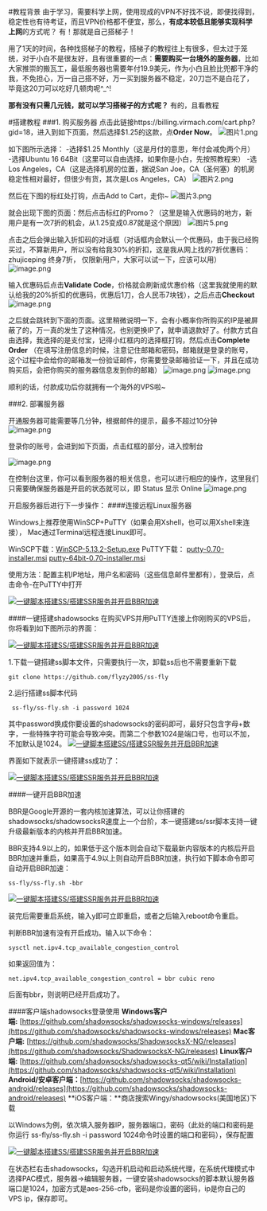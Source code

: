 #教程背景
由于学习，需要科学上网，使用现成的VPN不好找不说，即便找得到，稳定性也有待考证，而且VPN价格都不便宜，那么，**有成本较低且能够实现科学上网**的方式呢？
有！那就是自己搭梯子！

  用了1天的时间，各种找搭梯子的教程，搭梯子的教程往上有很多，但太过于笼统，对于小白不是很友好，且有很重要的一点：**需要购买一台境外的服务器**，比如大家推崇的搬瓦工，最低服务器也需要年付19.9美元，作为小白且脸比兜都干净的我，不免担心，万一自己搭不好，万一买到服务器不稳定，20刀岂不是白花了，毕竟这20刀可以吃好几顿肉呢^_^!

**那有没有只需几元钱，就可以学习搭梯子的方式呢？**
有的，且看教程

#搭建教程
###1. 购买服务器
点击此链接https://billing.virmach.com/cart.php?gid=18，进入到如下页面，然后选择$1.25的这款，点**Order Now**。
![图片1.png](https://upload-images.jianshu.io/upload_images/3752928-74cf4693482ff673.png?imageMogr2/auto-orient/strip%7CimageView2/2/w/1240)

如下图所示选择：
-选择$1.25 Monthly（这是月付的意思，年付会减免两个月）
-选择Ubuntu 16 64Bit（这里可以自由选择，如果你是小白，先按照教程来）
-选Los Angeles，CA（这是选择机房的位置，据说San Joe，CA（圣何塞）的机房稳定性相对最好，但很少有货，其次是Los Angeles，CA）
![图片2.png](https://upload-images.jianshu.io/upload_images/3752928-5ffa69f49b0fb366.png?imageMogr2/auto-orient/strip%7CimageView2/2/w/1240)

然后在下图的标红处打钩，点击Add to Cart，走你~
![图片3.png](https://upload-images.jianshu.io/upload_images/3752928-3d10dd63def2d624.png?imageMogr2/auto-orient/strip%7CimageView2/2/w/1240)

就会出现下图的页面：然后点击标红的Promo？（这里是输入优惠码的地方，新用户是有一次7折的机会，从1.25变成0.87就是这个原因）
![图片5.png](https://upload-images.jianshu.io/upload_images/3752928-13347803aba8caa9.png?imageMogr2/auto-orient/strip%7CimageView2/2/w/1240)

点击之后会弹出输入折扣码的对话框（对话框内会默认一个优惠码，由于我已经购买过，不算新用户，所以没有给我30%的折扣，这是我从网上找的7折优惠码：zhujiceping 终身7折， 仅限新用户，大家可以试一下，应该可以用）
![image.png](https://upload-images.jianshu.io/upload_images/3752928-fbd14aeba395b332.png?imageMogr2/auto-orient/strip%7CimageView2/2/w/1240)

输入优惠码后点击**Validate Code**，价格就会刷新成优惠价格（这里我就使用的默认给我的20%折扣的优惠码，优惠后1刀，合人民币7块钱），之后点击**Checkout**
![image.png](https://upload-images.jianshu.io/upload_images/3752928-83af4c7ecd5a4e48.png?imageMogr2/auto-orient/strip%7CimageView2/2/w/1240)

之后就会跳转到下面的页面。这里稍微说明一下，会有小概率你所购买的IP是被屏蔽了的，万一真的发生了这种情况，也别更换IP了，就申请退款好了。付款方式自由选择，我选择的是支付宝，记得小红框内的选择框打钩，然后点击**Complete Order**
（在填写注册信息的时候，注意记住邮箱和密码，邮箱就是登录的账号，这个过程中会给你的邮箱发一份验证邮件，你需要登录邮箱验证一下，并且在成功购买后，会把你购买的服务器信息发到你的邮箱）
![image.png](https://upload-images.jianshu.io/upload_images/3752928-da66b07e3696f354.png?imageMogr2/auto-orient/strip%7CimageView2/2/w/1240)
![image.png](https://upload-images.jianshu.io/upload_images/3752928-43c59bc4b3da66cd.png?imageMogr2/auto-orient/strip%7CimageView2/2/w/1240)

顺利的话，付款成功后你就拥有一个海外的VPS啦~



###2. 部署服务器

 开通服务器可能需要等几分钟，根据邮件的提示，最多不超过10分钟
![image.png](https://upload-images.jianshu.io/upload_images/3752928-faf1e547d4ba5d37.png?imageMogr2/auto-orient/strip%7CimageView2/2/w/1240)


登录你的账号，会进到如下页面，点击红框的部分，进入控制台

![image.png](https://upload-images.jianshu.io/upload_images/3752928-4274281eaf73e480.png?imageMogr2/auto-orient/strip%7CimageView2/2/w/1240)

在控制台这里，你可以看到服务器的相关信息，也可以进行相应的操作，这里我们只需要确保服务器是开启的状态就可以，即 Status 显示 Online
![image.png](https://upload-images.jianshu.io/upload_images/3752928-32a3969fbeac6114.png?imageMogr2/auto-orient/strip%7CimageView2/2/w/1240)

开启服务器后进行下一步操作：
####连接远程Linux服务器

Windows上推荐使用WinSCP+PuTTY（如果会用Xshell，也可以用Xshell来连接），
Mac通过Terminal远程连接Linux即可。

WinSCP下载：[WinSCP-5.13.2-Setup.exe](https://jaist.dl.sourceforge.net/project/winscp/WinSCP/5.13.2/WinSCP-5.13.2-Setup.exe)
PuTTY下载：
[putty-0.70-installer.msi](https://the.earth.li/~sgtatham/putty/latest/w32/putty-0.70-installer.msi)
[putty-64bit-0.70-installer.msi](https://the.earth.li/~sgtatham/putty/latest/w64/putty-64bit-0.70-installer.msi)

使用方法：配置主机IP地址，用户名和密码（这些信息邮件里都有），登录后，点击命令-在PuTTY中打开

[![一键脚本搭建SS/搭建SSR服务并开启BBR加速](http://upload-images.jianshu.io/upload_images/3752928-4f9c2601493f3792.jpg?imageMogr2/auto-orient/strip%7CimageView2/2/w/1240)](https://ws1.sinaimg.cn/large/77c76f11gy1fs0k4t1szxj20r40h2jt5.jpg)

####一键搭建shadowsocks
在购买VPS并用PuTTY连接上你刚购买的VPS后，你将看到如下图所示的界面：

[![一键脚本搭建SS/搭建SSR服务并开启BBR加速](http://upload-images.jianshu.io/upload_images/3752928-80d66b84d3355a24.jpg?imageMogr2/auto-orient/strip%7CimageView2/2/w/1240)](https://ws1.sinaimg.cn/large/77c76f11gy1fs0jnt59zlj20id0ciaao.jpg) 

1.下载一键搭建ss脚本文件，只需要执行一次，卸载ss后也不需要重新下载

    git clone https://github.com/flyzy2005/ss-fly 
2.运行搭建ss脚本代码

     ss-fly/ss-fly.sh -i password 1024

其中password换成你要设置的shadowsocks的密码即可，最好只包含字母+数字，一些特殊字符可能会导致冲突。而第二个参数1024是端口号，也可以不加，不加默认是1024。
 [![一键脚本搭建SS/搭建SSR服务并开启BBR加速](http://upload-images.jianshu.io/upload_images/3752928-fbcb1cece2d116b6.jpg?imageMogr2/auto-orient/strip%7CimageView2/2/w/1240)](https://ws1.sinaimg.cn/large/77c76f11gy1fs0jrpq7vuj20id0cijs9.jpg) 

界面如下就表示一键搭建ss成功了：

[![一键脚本搭建SS/搭建SSR服务并开启BBR加速](http://upload-images.jianshu.io/upload_images/3752928-fe194ed0bde6e16f.jpg?imageMogr2/auto-orient/strip%7CimageView2/2/w/1240)](https://ws1.sinaimg.cn/large/77c76f11gy1fs0juvuqu5j20id08iwf0.jpg)

####一键开启BBR加速

BBR是Google开源的一套内核加速算法，可以让你搭建的shadowsocks/shadowsocksR速度上一个台阶，本一键搭建ss/ssr脚本支持一键升级最新版本的内核并开启BBR加速。

BBR支持4.9以上的，如果低于这个版本则会自动下载最新内容版本的内核后开启BBR加速并重启，如果高于4.9以上则自动开启BBR加速，执行如下脚本命令即可自动开启BBR加速：

    ss-fly/ss-fly.sh -bbr

[![一键脚本搭建SS/搭建SSR服务并开启BBR加速](http://upload-images.jianshu.io/upload_images/3752928-722868a9d1411e9c.jpg?imageMogr2/auto-orient/strip%7CimageView2/2/w/1240)](https://ws1.sinaimg.cn/large/77c76f11gy1fs0kbjmcz5j20pf07ma9y.jpg) 

装完后需要重启系统，输入y即可立即重启，或者之后输入reboot命令重启。

判断BBR加速有没有开启成功。输入以下命令：

    sysctl net.ipv4.tcp_available_congestion_control

如果返回值为：

    net.ipv4.tcp_available_congestion_control = bbr cubic reno

后面有bbr，则说明已经开启成功了。

####客户端shadowsocks登录使用
**Windows客户端:** [https://github.com/shadowsocks/shadowsocks-windows/releases](https://github.com/shadowsocks/shadowsocks-windows/releases)
**Mac客户端:** [https://github.com/shadowsocks/ShadowsocksX-NG/releases](https://github.com/shadowsocks/ShadowsocksX-NG/releases)
**Linux客户端:** [https://github.com/shadowsocks/shadowsocks-qt5/wiki/Installation](https://github.com/shadowsocks/shadowsocks-qt5/wiki/Installation)
**Android/安卓客户端：**[https://github.com/shadowsocks/shadowsocks-android/releases](https://github.com/shadowsocks/shadowsocks-android/releases)
**iOS客户端：**商店搜索Wingy/shadowsocks(美国地区)下载

以Windows为例，依次填入服务器IP，服务器端口，密码（此处的端口和密码是你运行 ss-fly/ss-fly.sh -i password 1024命令时设置的端口和密码），保存配置

[![一键脚本搭建SS/搭建SSR服务并开启BBR加速](http://upload-images.jianshu.io/upload_images/3752928-72eb9ed4571fc361.jpg?imageMogr2/auto-orient/strip%7CimageView2/2/w/1240)](https://ws1.sinaimg.cn/large/77c76f11gy1fs0jj5rdzij20ct0cet8z.jpg) 

在状态栏右击shadowsocks，勾选开机启动和启动系统代理，在系统代理模式中选择PAC模式，服务器->编辑服务器，一键安装shadowsocks的脚本默认服务器端口是1024，加密方式是aes-256-cfb，密码是你设置的密码，ip是你自己的VPS ip，保存即可。






